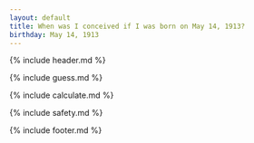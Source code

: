 ```yaml
---
layout: default
title: When was I conceived if I was born on May 14, 1913?
birthday: May 14, 1913
---
```


{% include header.md %}

{% include guess.md %}

{% include calculate.md %}

{% include safety.md %}

{% include footer.md %}



